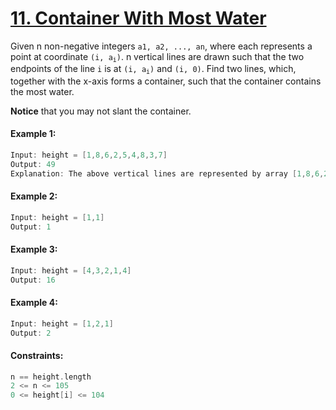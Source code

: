 # [11. Container With Most Water](https://leetcode.com/problems/container-with-most-water/)

Given n non-negative integers ```a1, a2, ..., an```, where each represents a point at coordinate <code>(i, a<sub>i</sub>)</code>. n vertical lines are drawn such that the two endpoints of the line ```i``` is at <code>(i, a<sub>i</sub>)</code> and ```(i, 0)```. Find two lines, which, together with the x-axis forms a container, such that the container contains the most water.

**Notice** that you may not slant the container.

#### Example 1:
```swift
Input: height = [1,8,6,2,5,4,8,3,7]
Output: 49
Explanation: The above vertical lines are represented by array [1,8,6,2,5,4,8,3,7]. In this case, the max area of water (blue section) the container can contain is 49.
```

#### Example 2:
```swift
Input: height = [1,1]
Output: 1
```

#### Example 3:
```swift
Input: height = [4,3,2,1,4]
Output: 16
```

#### Example 4:
```swift
Input: height = [1,2,1]
Output: 2
```

#### Constraints:
```swift
n == height.length
2 <= n <= 105
0 <= height[i] <= 104
```